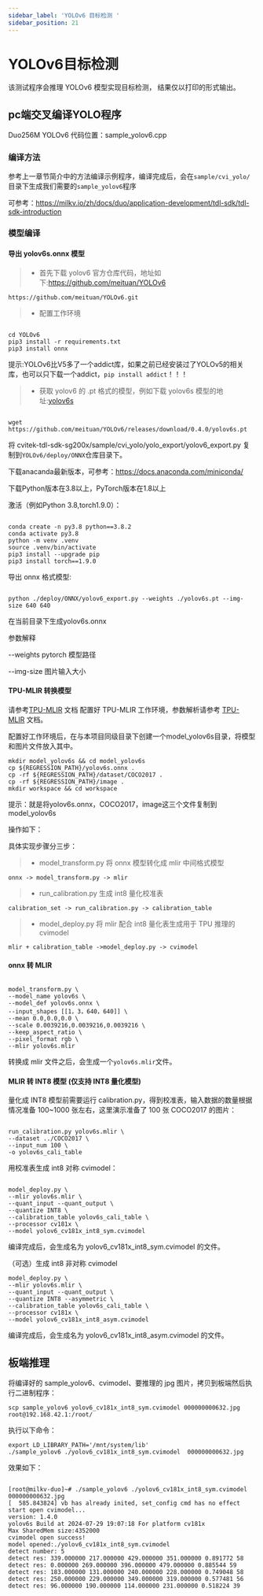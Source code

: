 ```yaml
---
sidebar_label: 'YOLOv6 目标检测 '
sidebar_position: 21
---
```


# YOLOv6目标检测

该测试程序会推理 YOLOv6 模型实现目标检测， 结果仅以打印的形式输出。

## pc端交叉编译YOLO程序

Duo256M YOLOv6 代码位置：sample_yolov6.cpp

### 编译方法

参考上一章节简介中的方法编译示例程序，编译完成后，会在`sample/cvi_yolo/`目录下生成我们需要的`sample_yolov6`程序

可参考：https://milkv.io/zh/docs/duo/application-development/tdl-sdk/tdl-sdk-introduction


### 模型编译

#### 导出 yolov6s.onnx 模型

> - 首先下载 yolov6 官方仓库代码，地址如下:https://github.com/meituan/YOLOv6

`https://github.com/meituan/YOLOv6.git`

> - 配置工作环境

```

cd YOLOv6
pip3 install -r requirements.txt
pip3 install onnx

```
提示:YOLOv6比V5多了一个addict库，如果之前已经安装过了YOLOv5的相关库，也可以只下载一个addict，`pip install addict`！！！

> - 获取 yolov6 的 .pt 格式的模型，例如下载 yolov6s 模型的地址:[yolov6s](https://github.com/meituan/YOLOv6/releases/download/0.4.0/yolov6s.pt)

```

wget https://github.com/meituan/YOLOv6/releases/download/0.4.0/yolov6s.pt

```

将 cvitek-tdl-sdk-sg200x/sample/cvi_yolo/yolo_export/yolov6_export.py 复制到`YOLOv6/deploy/ONNX`仓库目录下。

下载anacanda最新版本，可参考：https://docs.anaconda.com/miniconda/

下载Python版本在3.8以上，PyTorch版本在1.8以上

激活（例如Python 3.8,torch1.9.0）：

```

conda create -n py3.8 python==3.8.2
conda activate py3.8
python -m venv .venv 
source .venv/bin/activate
pip3 install --upgrade pip
pip3 install torch==1.9.0

```

导出 onnx 格式模型:

```

python ./deploy/ONNX/yolov6_export.py --weights ./yolov6s.pt --img-size 640 640

```

在当前目录下生成yolov6s.onnx

参数解释

--weights pytorch 模型路径

--img-size 图片输入大小

#### TPU-MLIR 转换模型

请参考[TPU-MLIR](https://github.com/sophgo/tpu-mlir) 文档 配置好 TPU-MLIR 工作环境，参数解析请参考 [TPU-MLIR](https://github.com/sophgo/tpu-mlir) 文档。

配置好工作环境后，在与本项目同级目录下创建一个model_yolov6s目录，将模型和图片文件放入其中。

```
mkdir model_yolov6s && cd model_yolov6s
cp ${REGRESSION_PATH}/yolov6s.onnx .
cp -rf ${REGRESSION_PATH}/dataset/COCO2017 .
cp -rf ${REGRESSION_PATH}/image .
mkdir workspace && cd workspace

```
提示：就是将yolov6s.onnx，COCO2017，image这三个文件复制到model_yolov6s

操作如下：

具体实现步骤分三步：

> - model_transform.py 将 onnx 模型转化成 mlir 中间格式模型

    onnx -> model_transform.py -> mlir

> - run_calibration.py 生成 int8 量化校准表

    calibration_set -> run_calibration.py -> calibration_table

> - model_deploy.py 将 mlir 配合 int8 量化表生成用于 TPU 推理的 cvimodel

    mlir + calibration_table ->model_deploy.py -> cvimodel

#### onnx 转 MLIR

```

model_transform.py \
--model_name yolov6s \
--model_def yolov6s.onnx \
--input_shapes [[1，3，640，640]] \
--mean 0.0,0.0,0.0 \
--scale 0.0039216,0.0039216,0.0039216 \
--keep_aspect_ratio \
--pixel_format rgb \
--mlir yolov6s.mlir

```

转换成 mlir 文件之后，会生成一个`yolov6s.mlir`文件。

#### MLIR 转 INT8 模型 (仅支持 INT8 量化模型)

量化成 INT8 模型前需要运行 calibration.py，得到校准表，输入数据的数量根据情况准备 100~1000 张左右，这里演示准备了 100 张 COCO2017 的图片：

```

run_calibration.py yolov6s.mlir \
--dataset ../COCO2017 \
--input_num 100 \
-o yolov6s_cali_table

```

用校准表生成 int8 对称 cvimodel：

```

model_deploy.py \
--mlir yolov6s.mlir \
--quant_input --quant_output \
--quantize INT8 \
--calibration_table yolov6s_cali_table \
--processor cv181x \
--model yolov6_cv181x_int8_sym.cvimodel

```
编译完成后，会生成名为 yolov6_cv181x_int8_sym.cvimodel 的文件。

（可选）生成 int8 非对称 cvimodel

```
model_deploy.py \
--mlir yolov6s.mlir \
--quant_input --quant_output \
--quantize INT8 --asymmetric \
--calibration_table yolov6s_cali_table \
--processor cv181x \
--model yolov6_cv181x_int8_asym.cvimodel

```
编译完成后，会生成名为 yolov6_cv181x_int8_asym.cvimodel 的文件。

## 板端推理

将编译好的 sample_yolov6、cvimodel、要推理的 jpg 图片，拷贝到板端然后执行二进制程序：

`scp sample_yolov6 yolov6_cv181x_int8_sym.cvimodel 000000000632.jpg root@192.168.42.1:/root/`

执行以下命令：

```
export LD_LIBRARY_PATH='/mnt/system/lib'
./sample_yolov6 ./yolov6_cv181x_int8_sym.cvimodel  000000000632.jpg 

```

效果如下：

```

[root@milkv-duo]~# ./sample_yolov6 ./yolov6_cv181x_int8_sym.cvimodel  000000000632.jpg 
[  585.843824] vb has already inited, set_config cmd has no effect
start open cvimodel...
version: 1.4.0
yolov6s Build at 2024-07-29 19:07:18 For platform cv181x
Max SharedMem size:4352000
cvimodel open success!
model opened:./yolov6_cv181x_int8_sym.cvimodel
detect number: 5
detect res: 339.000000 217.000000 429.000000 351.000000 0.891772 58
detect res: 0.000000 269.000000 396.000000 479.000000 0.885544 59
detect res: 183.000000 131.000000 240.000000 228.000000 0.749048 58
detect res: 250.000000 229.000000 349.000000 319.000000 0.577481 56
detect res: 96.000000 190.000000 114.000000 231.000000 0.518224 39

```


